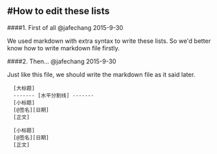 #How to edit these lists
---------
####1. First of all
@jafechang 2015-9-30

We used markdown with extra syntax to write these lists. So we'd better know how to write markdown file firstly.

####2. Then...
@jafechang 2015-9-30

Just like this file,  we should write the markdown file as it said later.

      [大标题]
      ------- [水平分割线] -------
      [小标题]
      [@签名][日期]
      [正文]
      
      [小标题]
      [@签名][日期]
      [正文]
                     
                    
          


 